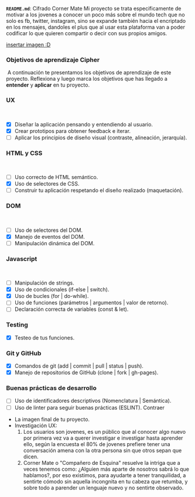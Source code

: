 **`README.md`**:
Cifrado Corner Mate
Mi proyecto se trata especificamente de motivar a los jovenes a conocer un poco más sobre el mundo tech que no solo es fb, twitter, instagram, sino se expande también hacia el encriptado en los mensajes, dandoles el plus que al usar esta plataforma van a poder codificar lo que quieren compartir o decir con sus propios amigos.

[insertar imagen :D](ftch.jpg)

### Objetivos de aprendizaje Cipher
​
A continuación te presentamos los objetivos de aprendizaje de este proyecto. Reflexiona y luego marca los objetivos que has llegado a **entender** y **aplicar** en tu proyecto.
​
### UX
​
- [x] Diseñar la aplicación pensando y entendiendo al usuario.
- [x] Crear prototipos para obtener feedback e iterar.
- [ ] Aplicar los principios de diseño visual (contraste, alineación, jerarquía).
​
### HTML y CSS
​
- [ ] Uso correcto de HTML semántico.
- [x] Uso de selectores de CSS.
- [ ] Construir tu aplicación respetando el diseño realizado (maquetación).
​
### DOM
​
- [ ] Uso de selectores del DOM.
- [x] Manejo de eventos del DOM.
- [ ] Manipulación dinámica del DOM.
​
### Javascript
​
- [ ] Manipulación de strings.
- [x] Uso de condicionales (if-else | switch).
- [x] Uso de bucles (for | do-while).	
- [ ] Uso de funciones (parámetros | argumentos | valor de retorno).
- [ ] Declaración correcta de variables (const & let).
​
### Testing
- [x] Testeo de tus funciones.
​
### Git y GitHub
- [x] Comandos de git (add | commit | pull | status | push).
- [x] Manejo de repositorios de GitHub (clone | fork | gh-pages).
​
### Buenas prácticas de desarrollo
- [ ] Uso de identificadores descriptivos (Nomenclatura | Semántica).
- [ ] Uso de linter para seguir buenas prácticas (ESLINT).
Contraer

* La imagen final de tu proyecto.
* Investigación UX:
  1. Los usuarios son jovenes, es un público que al conocer algo nuevo por primera vez va a querer investigar e investigar hasta aprender ello, según la encuesta el 80% de jovenes prefiere tener una conversación amena con la otra persona sin que otros sepan que dicen.
  2. Corner Mate o "Compañero de Esquina" resuelve la intriga que a veces tenemos como: ¿Alguien más aparte de nosotros sabrá lo que hablamos?, por eso existimos, para ayudarte a tener tranquilidad, a sentirte cómodo sin aquella incongnita en tu cabeza que retumba, y sobre todo a parender un lenguaje nuevo y no sentirte observado.